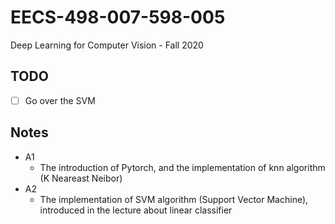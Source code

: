 # **EECS-498-007-598-005**
Deep Learning for Computer Vision -  Fall 2020
## **TODO**
- [ ] Go over the SVM 

## Notes
- A1
    - The introduction of Pytorch, and the implementation of knn algorithm (K Neareast Neibor)
- A2
    - The implementation of SVM algorithm (Support Vector Machine), introduced in the lecture about linear classifier